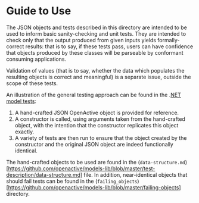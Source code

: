 # Guide to Use

The JSON objects and tests described in this directory are intended to be used to inform basic sanity-checking and unit tests. They are intended to check only that the output produced from given inputs yields formally-correct results: that is to say, if these tests pass, users can have confidence that objects produced by these classes will be parseable by conformant consuming applications. 

Validation of values (that is to say, whether the data which populates the resulting objects is correct and meaningful) is a separate issue, outside the scope of these tests.

An illustration of the general testing approach can be found in the .[NET model tests](https://github.com/openactive/OpenActive.NET/blob/master/OpenActive.NET.Test/EventTest.cs):


1. A hand-crafted JSON OpenActive object is provided for reference.
2. A constructor is called, using arguments taken from the hand-crafted object, with the intention that the constructor replicates this object exactly.
3. A variety of tests are then run to ensure that the object created by the constructor and the original JSON object are indeed functionally identical.

The hand-crafted objects to be used are found in the (`data-structure.md`)[https://github.com/openactive/models-lib/blob/master/test-description/data-structure.md] file. In addition, near-identical objects that should fail tests can be found in the (`failing_objects`)[https://github.com/openactive/models-lib/blob/master/failing-objects] directory.
